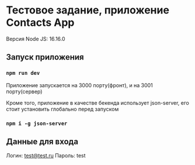 # Тестовое задание, приложение Contacts App

Версия Node JS: 16.16.0

## Запуск приложения

### `npm run dev`

Приложение запускается на 3000 порту(фронт), и на 3001 порту(сервер)

Кроме того, приложение в качестве бекенда использует json-server, его стоит установить глобально перед запуском

### `npm i -g json-server`

## Данные для входа

Логин: test@test.ru
Пароль: test
